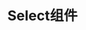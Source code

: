 # Select组件

<preview path="../packages/select/select.vue" title="基础用法" description="Select 组件的基础用法"></preview>
